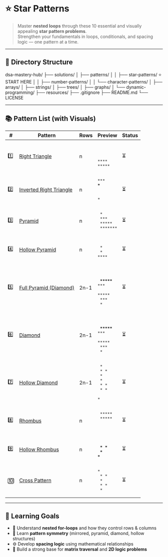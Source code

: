 # ⭐ Star Patterns

> Master **nested loops** through these 10 essential and visually appealing **star pattern problems**.  
> Strengthen your fundamentals in loops, conditionals, and spacing logic — one pattern at a time.

---

## 📁 Directory Structure

dsa-mastery-hub/
├── solutions/
│   ├── patterns/
│   │   ├── star-patterns/      ⭐ START HERE
│   │   ├── number-patterns/
│   │   └── character-patterns/
│   ├── arrays/
│   ├── strings/
│   ├── trees/
│   ├── graphs/
│   └── dynamic-programming/
├── resources/
├── .gitignore
├── README.md
└── LICENSE

---

## 📚 Pattern List (with Visuals)

| # | Pattern | Rows | Preview | Status |
|---|----------|------|----------|--------|
| 1️⃣ | [Right Triangle](01-right-triangle.md) | n | <pre>*<br>**<br>***<br>****<br>*****</pre> | ⏳ |
| 2️⃣ | [Inverted Right Triangle](02-inverted-right-triangle.md) | n | <pre>*****<br>****<br>***<br>**<br>*</pre> | ⏳ |
| 3️⃣ | [Pyramid](03-pyramid.md) | n | <pre>    *<br>   ***<br>  *****<br> *******</pre> | ⏳ |
| 4️⃣ | [Hollow Pyramid](04-hollow-pyramid.md) | n | <pre>   *<br>  * *<br> *   *<br>*******</pre> | ⏳ |
| 5️⃣ | [Full Pyramid (Diamond)](05-full-pyramid.md) | 2n-1 | <pre>   *<br>  ***<br> *****<br>*******<br> *****<br>  ***<br>   *</pre> | ⏳ |
| 6️⃣ | [Diamond](06-diamond.md) | 2n-1 | <pre>   *<br>  ***<br> *****<br>*******<br> *****<br>  ***<br>   *</pre> | ⏳ |
| 7️⃣ | [Hollow Diamond](07-hollow-diamond.md) | 2n-1 | <pre>   *<br>  * *<br> *   *<br>*     *<br> *   *<br>  * *<br>   *</pre> | ⏳ |
| 8️⃣ | [Rhombus](08-rhombus.md) | n | <pre>   *****<br>  *****<br> *****<br>*****</pre> | ⏳ |
| 9️⃣ | [Hollow Rhombus](09-hollow-rhombus.md) | n | <pre>   *****<br>  *   *<br> *   *<br>*****</pre> | ⏳ |
| 🔟 | [Cross Pattern](10-cross.md) | n | <pre>*   *<br> * * <br>  *  <br> * * <br>*   *</pre> | ⏳ |

---

## 🧠 Learning Goals

- 🔁 Understand **nested for-loops** and how they control rows & columns  
- 📐 Learn **pattern symmetry** (mirrored, pyramid, diamond, hollow structures)  
- ⚙️ Develop **spacing logic** using mathematical relationships  
- 🧩 Build a strong base for **matrix traversal** and **2D logic problems**